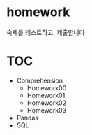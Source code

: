 # homework
숙제를 테스트하고, 제출합니다

# TOC
  * Comprehension
    * Homework00
    * Homework01
    * Homework02
    * Homework03
  * Pandas
  * SQL
